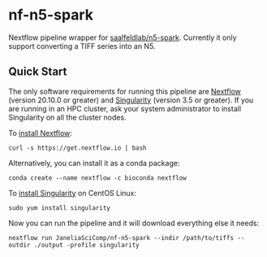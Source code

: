 # nf-n5-spark

Nextflow pipeline wrapper for [saalfeldlab/n5-spark](https://github.com/saalfeldlab/n5-spark/). Currently it only support converting a TIFF series into an N5.

## Quick Start

The only software requirements for running this pipeline are [Nextflow](https://www.nextflow.io) (version 20.10.0 or greater) and [Singularity](https://sylabs.io) (version 3.5 or greater). If you are running in an HPC cluster, ask your system administrator to install Singularity on all the cluster nodes.

To [install Nextflow](https://www.nextflow.io/docs/latest/getstarted.html):

    curl -s https://get.nextflow.io | bash 

Alternatively, you can install it as a conda package:

    conda create --name nextflow -c bioconda nextflow

To [install Singularity](https://sylabs.io/guides/3.7/admin-guide/installation.html) on CentOS Linux:

    sudo yum install singularity

Now you can run the pipeline and it will download everything else it needs:

    nextflow run JaneliaSciComp/nf-n5-spark --indir /path/to/tiffs --outdir ./output -profile singularity
